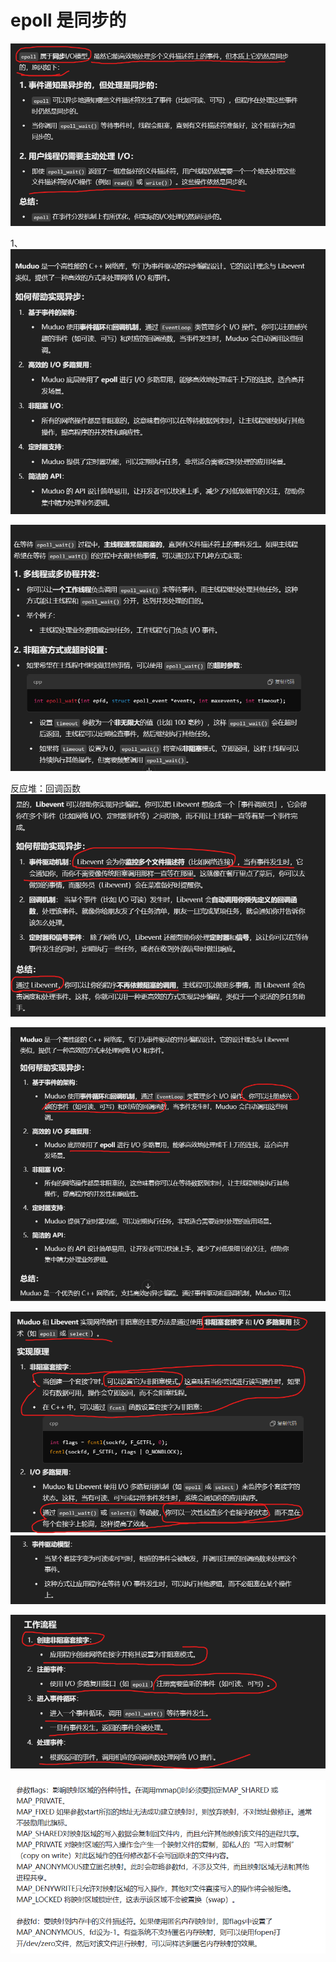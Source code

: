 # epoll 是同步的
![alt text](image-227.png)

1、![alt text](image-226.png)


![alt text](image-228.png)


反应堆：回调函数  
![alt text](image-229.png)

![alt text](image-230.png)

![alt text](image-231.png)
![alt text](image-232.png)

![alt text](image-233.png)

![alt text](image-234.png)